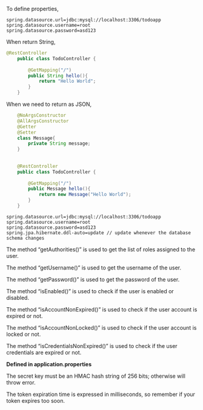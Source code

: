 To define properties,
```properties
spring.datasource.url=jdbc:mysql://localhost:3306/todoapp
spring.datasource.username=root
spring.datasource.password=asd123
```

When return String,
```java
@RestController
    public class TodoController {
    
        @GetMapping("/")
        public String hello(){
            return "Hello World";
        }
    }
```

When we need to return as JSON,

```java
    @NoArgsConstructor
    @AllArgsConstructor
    @Getter
    @Setter
    class Message{
        private String message;
    }
    
    
    @RestController
    public class TodoController {
    
        @GetMapping("/")
        public Message hello(){
            return new Message("Hello World");
        }
    }
```

```properties
spring.datasource.url=jdbc:mysql://localhost:3306/todoapp
spring.datasource.username=root
spring.datasource.password=asd123
spring.jpa.hibernate.ddl-auto=update // update whenever the database schema changes
```


The method “getAuthorities()” is used to get the list of roles assigned to the user. 

The method “getUsername()” is used to get the username of the user. 

The method “getPassword()” is used to get the password of the user. 

The method “isEnabled()” is used to check if the user is enabled or disabled. 

The method “isAccountNonExpired()” is used to check if the user account is expired or not. 

The method “isAccountNonLocked()” is used to check if the user account is locked or not. 

The method “isCredentialsNonExpired()” is used to check if the user credentials are expired or not.

**Defined in application.properties**

The secret key must be an HMAC hash string of 256 bits; otherwise will throw error.

The token expiration time is expressed in milliseconds, so remember if your token expires too soon.
